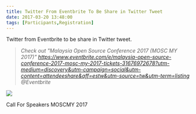 ```yaml
---
title: Twitter From Eventbrite To Be Share in Twitter Tweet
date: 2017-03-20 13:48:00
tags: [Participants,Registration]
---
```


Twitter from Eventbrite to be share in Twitter tweet.

> _Check out "Malaysia Open Source Conference 2017 (MOSC MY 2017)" https://www.eventbrite.com/e/malaysia-open-source-conference-2017-mosc-my-2017-tickets-31676972678?utm-medium=discovery&utm-campaign=social&utm-content=attendeeshare&aff=estw&utm-source=tw&utm-term=listing @Eventbrite_







[![](https://2.bp.blogspot.com/-el8dLeTiuJY/WM9s3_ng9bI/AAAAAAAAb14/ywAsPCWo2k8ddeLjKHoEYi8giVhfkQ6MgCLcB/s320/MOSCMY2017%2BCall%2BFor%2BSpeakers.png)](https://2.bp.blogspot.com/-el8dLeTiuJY/WM9s3_ng9bI/AAAAAAAAb14/ywAsPCWo2k8ddeLjKHoEYi8giVhfkQ6MgCLcB/s1600/MOSCMY2017%2BCall%2BFor%2BSpeakers.png)





Call For Speakers MOSCMY 2017





